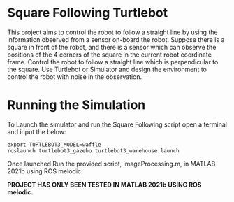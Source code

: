 # Square Following Turtlebot 
This project aims to control the robot to follow a straight line by
using the information observed from a sensor on-board the robot.
Suppose there is a square in front of the robot, and there is a
sensor which can observe the positions of the 4 corners of the
square in the current robot coordinate frame. Control the robot to
follow a straight line which is perpendicular to the square. Use
Turtlebot or Simulator and design the environment to control the
robot with noise in the observation.

# Running the Simulation
To Launch the simulator and run the Square Following script open a terminal and input the below:

```
export TURTLEBOT3_MODEL=waffle
roslaunch turtlebot3_gazebo turtlebot3_warehouse.launch
```

Once launched Run the provided script, imageProcessing.m, in MATLAB 2021b using ROS melodic.

**PROJECT HAS ONLY BEEN TESTED IN MATLAB 2021b USING ROS melodic.**